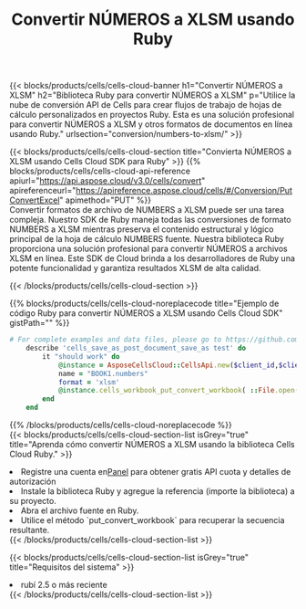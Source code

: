﻿---
title:  Convertir NÚMEROS a XLSM usando Ruby
description:  Utilizar el SDK de Cloud Aspose.Cells para Ruby para convertir un archivo en formato NUMBERS a un archivo en formato XLSM.
kwords: Excel, Convert NUMBERS to XLSM, REST, Ruby
howto: How to convert NUMBERS to XLSM using Aspose.Cells Cloud Ruby library.
---
{{< blocks/products/cells/cells-cloud-banner h1="Convertir NÚMEROS a XLSM" h2="Biblioteca Ruby para convertir NÚMEROS a XLSM" p="Utilice la nube de conversión API de Cells para crear flujos de trabajo de hojas de cálculo personalizados en proyectos Ruby. Esta es una solución profesional para convertir NÚMEROS a XLSM y otros formatos de documentos en línea usando Ruby." urlsection="conversion/numbers-to-xlsm/" >}}

{{< blocks/products/cells/cells-cloud-section title="Convierta NÚMEROS a XLSM usando Cells Cloud SDK para Ruby" >}}
{{% blocks/products/cells/cells-cloud-api-reference apiurl="https://api.aspose.cloud/v3.0/cells/convert" apireferenceurl="https://apireference.aspose.cloud/cells/#/Conversion/PutConvertExcel" apimethod="PUT" %}}
<br/>
Convertir formatos de archivo de NUMBERS a XLSM puede ser una tarea compleja. Nuestro SDK de Ruby maneja todas las conversiones de formato NUMBERS a XLSM mientras preserva el contenido estructural y lógico principal de la hoja de cálculo NUMBERS fuente. Nuestra biblioteca Ruby proporciona una solución profesional para convertir NÚMEROS a archivos XLSM en línea. Este SDK de Cloud brinda a los desarrolladores de Ruby una potente funcionalidad y garantiza resultados XLSM de alta calidad.

{{< /blocks/products/cells/cells-cloud-section >}}

{{% blocks/products/cells/cells-cloud-noreplacecode title="Ejemplo de código Ruby para convertir NÚMEROS a XLSM usando Cells Cloud SDK" gistPath="" %}}
 
```ruby
# For complete examples and data files, please go to https://github.com/aspose-cells-cloud/aspose-cells-cloud-ruby/
    describe 'cells_save_as_post_document_save_as test' do
        it "should work" do
            @instance = AsposeCellsCloud::CellsApi.new($client_id,$client_secret,"v3.0","https://api.aspose.cloud/")
            name = "BOOK1.numbers"
            format = 'xlsm'
            @instance.cells_workbook_put_convert_workbook( ::File.open(File.expand_path("data/"+name),"r")  {|io| io.read(io.size) },{:format=>format})     
        end
    end
```
 
{{% /blocks/products/cells/cells-cloud-noreplacecode %}}
<br/>
{{< blocks/products/cells/cells-cloud-section-list isGrey="true" title="Aprenda cómo convertir NÚMEROS a XLSM usando la biblioteca Cells Cloud Ruby." >}}
<li> Registre una cuenta en<a href="https://dashboard.aspose.cloud/">Panel</a> para obtener gratis API cuota y detalles de autorización</li>
<li>Instale la biblioteca Ruby y agregue la referencia (importe la biblioteca) a su proyecto.</li>
<li>Abra el archivo fuente en Ruby.</li>
<li>Utilice el método `put_convert_workbook` para recuperar la secuencia resultante.</li>
{{< /blocks/products/cells/cells-cloud-section-list >}}

{{< blocks/products/cells/cells-cloud-section-list isGrey="true" title="Requisitos del sistema" >}}
<li>rubí 2.5 o más reciente</li>
{{< /blocks/products/cells/cells-cloud-section-list >}}
